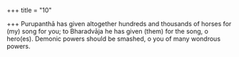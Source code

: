 +++
title = "10"

+++
Purupanthā has given altogether hundreds and thousands of horses for  (my) song for you;
to Bharadvāja he has given (them) for the song, o hero(es). Demonic  powers should be smashed, o you of many wondrous powers.